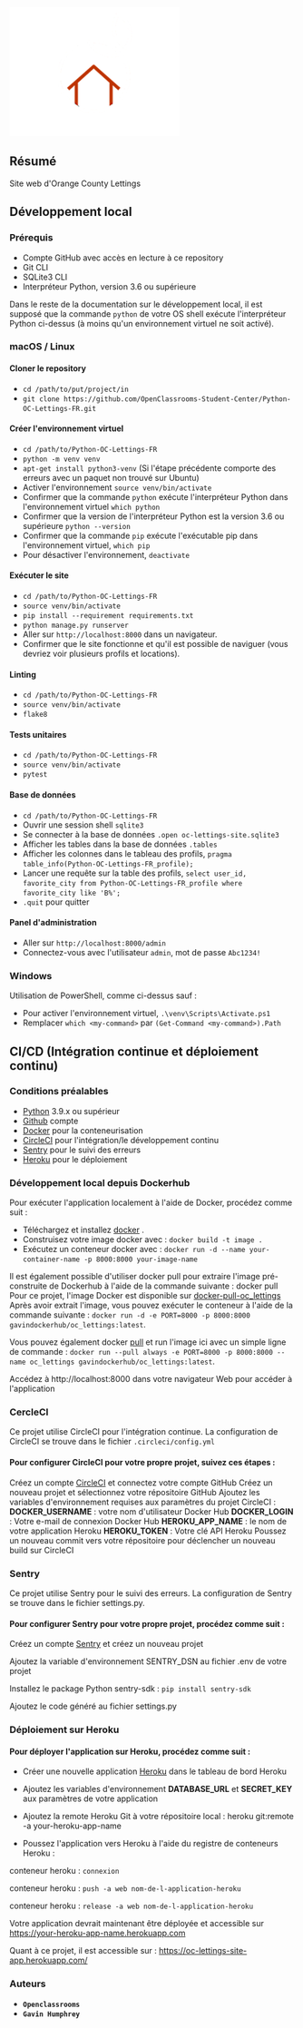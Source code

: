    ![Getting Started](img/oc_lettings_logo_dark.png)

## Résumé

Site web d'Orange County Lettings

## Développement local

### Prérequis

- Compte GitHub avec accès en lecture à ce repository
- Git CLI
- SQLite3 CLI
- Interpréteur Python, version 3.6 ou supérieure

Dans le reste de la documentation sur le développement local, il est supposé que la commande `python` de votre OS shell exécute l'interpréteur Python ci-dessus (à moins qu'un environnement virtuel ne soit activé).

### macOS / Linux

#### Cloner le repository

- `cd /path/to/put/project/in`
- `git clone https://github.com/OpenClassrooms-Student-Center/Python-OC-Lettings-FR.git`

#### Créer l'environnement virtuel

- `cd /path/to/Python-OC-Lettings-FR`
- `python -m venv venv`
- `apt-get install python3-venv` (Si l'étape précédente comporte des erreurs avec un paquet non trouvé sur Ubuntu)
- Activer l'environnement `source venv/bin/activate`
- Confirmer que la commande `python` exécute l'interpréteur Python dans l'environnement virtuel
`which python`
- Confirmer que la version de l'interpréteur Python est la version 3.6 ou supérieure `python --version`
- Confirmer que la commande `pip` exécute l'exécutable pip dans l'environnement virtuel, `which pip`
- Pour désactiver l'environnement, `deactivate`

#### Exécuter le site

- `cd /path/to/Python-OC-Lettings-FR`
- `source venv/bin/activate`
- `pip install --requirement requirements.txt`
- `python manage.py runserver`
- Aller sur `http://localhost:8000` dans un navigateur.
- Confirmer que le site fonctionne et qu'il est possible de naviguer (vous devriez voir plusieurs profils et locations).

#### Linting

- `cd /path/to/Python-OC-Lettings-FR`
- `source venv/bin/activate`
- `flake8`

#### Tests unitaires

- `cd /path/to/Python-OC-Lettings-FR`
- `source venv/bin/activate`
- `pytest`

#### Base de données

- `cd /path/to/Python-OC-Lettings-FR`
- Ouvrir une session shell `sqlite3`
- Se connecter à la base de données `.open oc-lettings-site.sqlite3`
- Afficher les tables dans la base de données `.tables`
- Afficher les colonnes dans le tableau des profils, `pragma table_info(Python-OC-Lettings-FR_profile);`
- Lancer une requête sur la table des profils, `select user_id, favorite_city from
  Python-OC-Lettings-FR_profile where favorite_city like 'B%';`
- `.quit` pour quitter

#### Panel d'administration

- Aller sur `http://localhost:8000/admin`
- Connectez-vous avec l'utilisateur `admin`, mot de passe `Abc1234!`

### Windows

Utilisation de PowerShell, comme ci-dessus sauf :

- Pour activer l'environnement virtuel, `.\venv\Scripts\Activate.ps1` 
- Remplacer `which <my-command>` par `(Get-Command <my-command>).Path`


## **CI/CD (Intégration continue et déploiement continu)**
 ### **Conditions préalables**
  - [Python](https://www.python.org/doc/) 3.9.x ou supérieur
  - [Github](https://docs.github.com/en/desktop) compte
  - [Docker](https://docs.docker.com/get-docker/) pour la conteneurisation
  - [CircleCI](https://circleci.com/developer) pour l'intégration/le développement continu
  - [Sentry](https://sentry.io/welcome/) pour le suivi des erreurs
  - [Heroku](https://devcenter.heroku.com/) pour le déploiement

 ### **Développement local depuis Dockerhub**

  Pour exécuter l'application localement à l'aide de Docker, procédez comme suit :

  - Téléchargez et installez [docker](https://docs.docker.com/get-docker/) .
  - Construisez votre image docker avec : `docker build -t image .`
  - Exécutez un conteneur docker avec : `docker run -d --name your-container-name -p 8000:8000 your-image-name`

  Il est également possible d'utiliser docker pull pour extraire l'image pré-construite de Dockerhub à l'aide de la commande suivante :
  docker pull <nom-image>
  Pour ce projet, l'image Docker est disponible sur [docker-pull-oc_lettings](https://hub.docker.com/r/gavindockerhub/oc_lettings/tags)
  Après avoir extrait l'image, vous pouvez exécuter le conteneur à l'aide de la commande suivante :
  `docker run -d -e PORT=8000 -p 8000:8000 gavindockerhub/oc_lettings:latest`.
  
  Vous pouvez également docker [pull](https://hub.docker.com/r/gavindockerhub/oc_lettings/tags) et run l'image ici avec un simple ligne de commande :
  `docker run --pull always -e PORT=8000 -p 8000:8000 --name oc_lettings gavindockerhub/oc_lettings:latest`.

  Accédez à http://localhost:8000 dans votre navigateur Web pour accéder à l'application

  ### **CercleCI**
  Ce projet utilise CircleCI pour l'intégration continue.
  La configuration de CircleCI se trouve dans le fichier `.circleci/config.yml`

  #### **Pour configurer CircleCI pour votre propre projet, suivez ces étapes :**

  Créez un compte [CircleCI](https://circleci.com/developer) et connectez votre compte GitHub
  Créez un nouveau projet et sélectionnez votre répositoire GitHub
  Ajoutez les variables d'environnement requises aux paramètres du projet CircleCI :
  **DOCKER_USERNAME** : votre nom d'utilisateur Docker Hub
  **DOCKER_LOGIN** : Votre e-mail de connexion Docker Hub
  **HEROKU_APP_NAME** : le nom de votre application Heroku
  **HEROKU_TOKEN** : Votre clé API Heroku
  Poussez un nouveau commit vers votre répositoire pour déclencher un nouveau build sur CircleCI

  ### **Sentry**
  Ce projet utilise Sentry pour le suivi des erreurs. La configuration de Sentry se trouve dans le fichier settings.py.

  #### **Pour configurer Sentry pour votre propre projet, procédez comme suit :**

  Créez un compte [Sentry](https://sentry.io/welcome/) et créez un nouveau projet

  Ajoutez la variable d'environnement SENTRY_DSN au fichier .env de votre projet

  Installez le package Python sentry-sdk : `pip install sentry-sdk`

  Ajoutez le code généré au fichier settings.py 

  ### **Déploiement sur Heroku**

  #### **Pour déployer l'application sur Heroku, procédez comme suit :**

  - Créer une nouvelle application [Heroku](https://devcenter.heroku.com/) dans le tableau de bord Heroku

  - Ajoutez les variables d'environnement **DATABASE_URL** et **SECRET_KEY** aux paramètres de votre application

  - Ajoutez la remote Heroku Git à votre répositoire local : heroku git:remote -a your-heroku-app-name

  - Poussez l'application vers Heroku à l'aide du registre de conteneurs Heroku :

  conteneur heroku : `connexion`

  conteneur heroku : `push -a web nom-de-l-application-heroku`

  conteneur heroku : `release -a web nom-de-l-application-heroku`

  Votre application devrait maintenant être déployée et accessible sur https://your-heroku-app-name.herokuapp.com

  Quant à ce projet, il est accessible sur : https://oc-lettings-site-app.herokuapp.com/

### **Auteurs**

  - **`Openclassrooms`**
  - **`Gavin Humphrey`**

